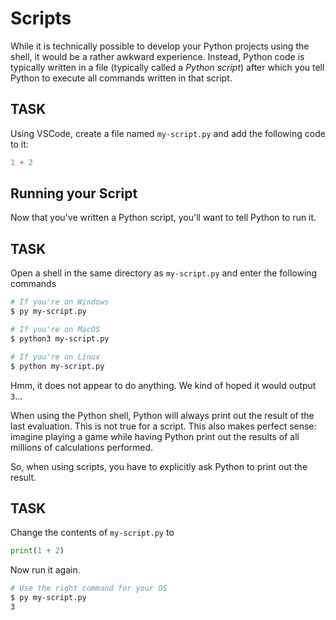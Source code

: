 # Scripts

While it is technically possible to develop your Python projects using the shell, it would be a rather awkward experience.
Instead, Python code is typically written in a file (typically called a *Python script*) after which you tell Python to execute all commands written in that script.

## TASK

Using VSCode, create a file named `my-script.py` and add the following code to it:


```python
1 + 2
```

## Running your Script

Now that you've written a Python script, you'll want to tell Python to run it.

## TASK
Open a shell in the same directory as `my-script.py` and enter the following commands


```bash
# If you're on Windows
$ py my-script.py

# If you're on MacOS
$ python3 my-script.py

# If you're on Linux
$ python my-script.py
```


Hmm, it does not appear to do anything.
We kind of hoped it would output `3`...

When using the Python shell, Python will always print out the result of the last evaluation.
This is not true for a script.
This also makes perfect sense: imagine playing a game while having Python print out the results of all millions of calculations performed.

So, when using scripts, you have to explicitly ask Python to print out the result.

## TASK
Change the contents of `my-script.py` to


```python
print(1 + 2)
```

Now run it again.


```bash
# Use the right command for your OS
$ py my-script.py
3
```
